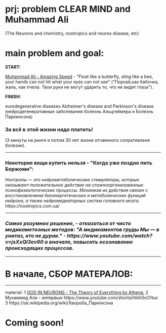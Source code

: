 # prj: problem CLEAR MIND and Muhammad Ali  
(The Neurons and chemistry, nootropics and neuros disease, etc) 

<h1> main problem and goal:</h1>

<b>START:</b>

<a href="https://www.youtube.com/watch?v=jkhpZoPOfZI">Muhammad Ali - Amazing Speed</a> - "Float like a butterfly, sting like a bee, your hands can not hit what your eyes can not see" ("Порхай,как бабочка, жаль, как пчела. Твои руки не могут ударить то, что не видят глаза").

<b>FINISH:</b>

eurodegenerative diseases Alzheimer's disease and Parkinson's disease
(нейродегенеративные заболевания болезнь Альцгеймера и Болезнь Паркинсона)

<h3>За всё в этой жизни надо платить!</h3>
(3 минуты на ринге и потом 30 лет жизни отчаянного сопративленя болезни).
<hr>
<h3>Некоторие вещи купить нельзя - "Когда уже поздно пить Боржоми":</h3>
<i>Ноотропы — это нейрометаболические стимуляторы, которые оказывают положительное действие на сложноорганизованные психофизиологические процессы. Механизм их действия связан с восстановлением биоэнергетических и метаболических функций нейрона, а также нейромедиаторных систем головного мозга.</i>
https://nootropics.com.ua/
<hr>
<h3><i>Самое разумное решение, - отказаться от чисто медикаметозных методов:
"А медикаментов груды Мы — в унитаз, кто не дурак." - https://www.youtube.com/watch?v=jsXxQI3ev90
а вначале, повысить осознавание происходящих процессов.</i></h3>

<hr>
<h1>В начале, СБОР МАТЕРАЛОВ:</h1>
<hr>
material:
1 <a href=https://www.youtube.com/watch?v=oPEdDcs_8ZQ>GOD IN NEURONS - The Theory of Everything by Athene.</a>
2 Мухаммед Али - интервью  https://www.youtube.com/shorts/htkh0xO1tuc
3 https://uk.wikipedia.org/wiki/Хвороба_Паркінсона

<h1>Coming soon!</h1>
